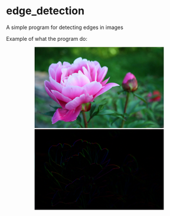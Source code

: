 # edge_detection
A simple program for detecting edges in images

Example of what the program do:
<p align="center">
  <img src="examples/input.jpg" width="350" title="Input image">
  <img src="examples/sobel_with_directions.jpg" width="350" title="Output image">
</p>
